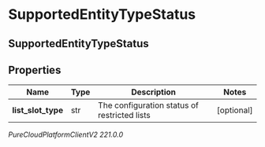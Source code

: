 # SupportedEntityTypeStatus

## SupportedEntityTypeStatus

## Properties

|Name | Type | Description | Notes|
|------------ | ------------- | ------------- | -------------|
| **list_slot_type** | str | The configuration status of restricted lists | [optional] |



_PureCloudPlatformClientV2 221.0.0_
